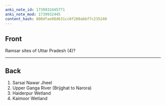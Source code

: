 ```yaml
---
anki_note_id: 1739932445771
anki_note_mod: 1739932445
content_hash: 800dfae98d631cc0f200abbf7c235240
---
```


## Front

Ramsar sites of Uttar Pradesh (4)?

<hr/>

## Back

1. Sarsai Nawar Jheel  
2. Upper Ganga River (Brijghat to Narora)  
3. Haiderpur Wetland  
4. Kaimoor Wetland